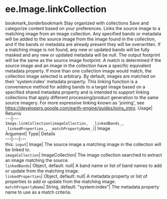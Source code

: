 
#  ee.Image.linkCollection 
bookmark_borderbookmark Stay organized with collections  Save and categorize content based on your preferences.
Links the source image to a matching image from an image collection. 
Any specified bands or metadata will be added to the source image from the image found in the collection, and if the bands or metadata are already present they will be overwritten. If a matching image is not found, any new or updated bands will be fully masked and any new or updated metadata will be null. The output footprint will be the same as the source image footprint.
A match is determined if the source image and an image in the collection have a specific equivalent metadata property. If more than one collection image would match, the collection image selected is arbitrary. By default, images are matched on their 'system:index' metadata property.
This linking function is a convenience method for adding bands to a target image based on a specified shared metadata property and is intended to support linking collections that apply different processing/product generation to the same source imagery. For more expressive linking known as 'joining', see https://developers.google.com/earth-engine/guides/joins_intro.
Usage| Returns  
---|---  
`Image.linkCollection(imageCollection,  _linkedBands_, _linkedProperties_, _matchPropertyName_)`| Image  
Argument| Type| Details  
---|---|---  
this: `input`| Image| The source image a matching image in the collection will be linked to.  
`imageCollection`| ImageCollection| The image collection searched to extract an image matching the source.  
`linkedBands`| Object, default: null| A band name or list of band names to add or update from the matching image.  
`linkedProperties`| Object, default: null| A metadata property or list of properties to add or update from the matching image.  
`matchPropertyName`| String, default: "system:index"| The metadata property name to use as a match criteria.  
